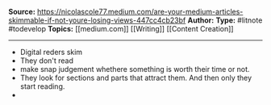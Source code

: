 **Source:** https://nicolascole77.medium.com/are-your-medium-articles-skimmable-if-not-youre-losing-views-447cc4cb23bf
**Author:**
**Type:** #litnote #todevelop 
**Topics:** [[medium.com]] [[Writing]] [[Content Creation]]

----
- Digital reders skim
- They don't read 
- make snap judgement whethere something is worth their time or not. 
- They look for sections and parts that attract them. And then only they start reading.
- 